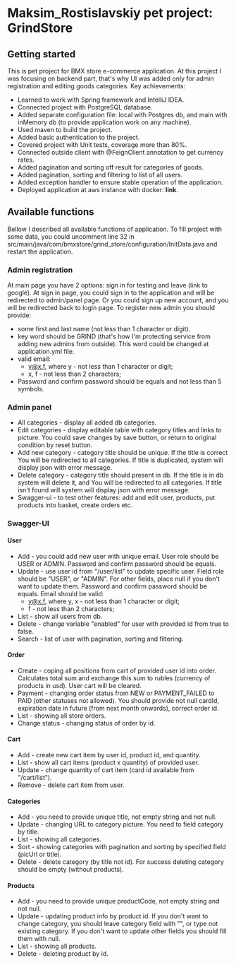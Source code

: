# Maksim_Rostislavskiy pet project: GrindStore

## Getting started
This is pet project for BMX store e-commerce application.
At this project I was focusing on backend part, that's why UI was added only for admin registration and 
editing goods categories.
Key achievements:
- Learned to work with Spring framework and IntelliJ IDEA.
- Connected project with PostgreSQL database.
- Added separate configuration file: local with Postgres db, 
and main with inMemory db (to provide application work on any machine).
- Used maven to build the project.
- Added basic authentication to the project.
- Covered project with Unit tests, coverage more than 80%.
- Connected outside client with @FeignClient annotation to get currency rates.
- Added pagination and sorting off result for categories of goods.
- Added pagination, sorting and filtering to list of all users.
- Added exception handler to ensure stable operation of the application.
- Deployed application at aws instance with docker: **link**.

## Available functions
Bellow I described all available functions of application.
To fill project with some data, you could uncomment line 32 in
src/main/java/com/bmxstore/grind_store/configuration/InitData.java and restart the application.

### Admin registration
At main page you have 2 options: sign in for testing and leave (link to google).
At sign in page, you could sign in to the application and will be redirected to admin/panel page.
Or you could sign up new account, and you will be redirected back to login page.
To register new admin you should provide:
- some first and last name (not less than 1 character or digit).
- key word should be GRIND (that's how I'm protecting service from adding new admins from outside).
  This word could be changed at application.yml file.
- valid email: 
  - y@x.f, where y - not less than 1 character or digit;
  - x, f - not less than 2 characters;
- Password and confirm password should be equals and not less than 5 symbols.

### Admin panel
- All categories - display all added db categories.
- Edit categories - display editable table with category titles and links to picture.
  You could save changes by save button, or return to original condition by reset button.
- Add new category - category title should be unique. If the title is correct You will be redirected to all categories.
 If title is duplicated, system will display json with error message.
- Delete category - category title should present in db. If the title is in db system will delete it, and You will be 
redirected to all categories. If title isn't found will system will display json with error message.
- Swagger-ui - to test other features: add and edit user, products, put products into basket, 
create orders etc.

### Swagger-UI
#### User
- Add - you could add new user with unique email. User role should be USER or ADMIN. Password and confirm
password should be equals.
- Update - use user id from "/user/list" to update specific user.
Field role should be "USER", or "ADMIN". For other fields, place null if you don't want to update them.
Password and confirm password should be equals. Email should be valid:
   - y@x.f, where y, x - not less than 1 character or digit;
   - f - not less than 2 characters;
- List - show all users from db.
- Delete - change variable "enabled" for user with provided id from true to false.
- Search - list of user with pagination, sorting and filtering.

#### Order
- Create - coping all positions from cart of provided user id into order. Calculates total sum and exchange this sum 
to rubles (currency of products in usd). User cart will be cleared.
- Payment - changing order status from NEW or PAYMENT_FAILED to PAID (other statuses not allowed).
You should provide not null cardId, expiration date in future (from next month onwards), correct order id.
- List - showing all store orders.
- Change status - changing status of order by id.


#### Cart
- Add - create new cart item by user id, product id, and quantity.
- List - show all cart items (product x quantity) of provided user.
- Update - change quantity of cart item (card id available from "/cart/list").
- Remove - delete cart item from user.

#### Categories
- Add - you need to provide unique title, not empty string and not null.
- Update - changing URL to category picture. You need to field category by title.
- List - showing all categories.
- Sort - showing categories with pagination and sorting by specified field (picUrl or title).
- Delete - delete category (by title not id). For success deleting category should be empty (without products).

#### Products
- Add - you need to provide unique productCode, not empty string and not null.
- Update - updating product info by product id. If you don't want to change category,
you should leave category field with "", or type not existing category. If you don't want to update other fields
you should fill them with null.
- List - showing all products.
- Delete - deleting product by id.


